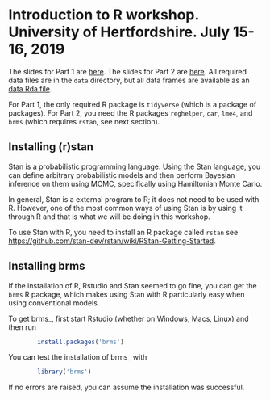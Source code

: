 # Introduction to R workshop. University of Hertfordshire. July 15-16, 2019

The slides for Part 1 are [here](R-workshop-part-1.pdf). The slides for Part 2 are [here](R-workshop-part-2.pdf). All required data files are in the `data` directory, but all data frames are available as an [data Rda file](data/workshop_data.Rda).

For Part 1, the only required R package is `tidyverse` (which is a package of packages). For Part 2, you need the R packages `reghelper`, `car`, `lme4`, and `brms` (which requires `rstan`, see next section).

## Installing (r)stan

Stan is a probabilistic programming language. Using the Stan language, you can define arbitrary probabilistic models and then perform Bayesian inference on them using MCMC, specifically using Hamiltonian Monte Carlo.

In general, Stan is a external program to R; it does not need to be used with R. However, one of the most common ways of using Stan is by using it through R and that is what we will be doing in this workshop.

To use Stan with R, you need to install an R package called `rstan` see https://github.com/stan-dev/rstan/wiki/RStan-Getting-Started.



## Installing brms

If the installation of R, Rstudio and Stan seemed to go fine, you can get the `brms` R package, which makes 
using Stan with R particularly easy when using conventional models.

To get brms_, first start Rstudio (whether on Windows, Macs, Linux) and then run

```r
        install.packages('brms')
```

You can test the installation of brms_ with 

```r
        library('brms')
```

If no errors are raised, you can assume the installation was successful.

